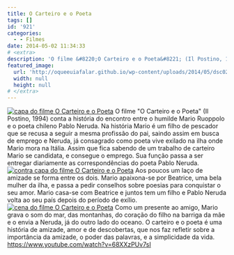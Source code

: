 ```yaml
---
title: O Carteiro e o Poeta
tags: []
id: '921'
categories:
  - - Filmes
date: 2014-05-02 11:34:33
# <extra>
description: 'O filme &#8220;O Carteiro e o Poeta&#8221; (Il Postino, 1994) conta a história do encontro entre o humilde Mario Ruoppolo e o poeta chileno Pablo Neruda. Na história Mario é um filho de pescador que se recusa a seguir a mesma profissão do pai, saindo assim em busca de emprego e Neruda, já consagrado como poeta vive exilado na ilha onde Mario mora na Itália. Assim que fica sabendo de um trabalho de carteiro Mario se candidata, e consegue o emprego. Sua função passa a ser entregar diariamente as correspondências do poeta Pablo Neruda. Aos poucos um laço de amizade se forma entre os dois. Mario apaixona-se por Beatrice, uma bela mulher da ilha, e passa a pedir conselhos sobre poesias para conquistar o seu amor. Mario casa-se com Beatrice e juntos tem um filho e Pablo Neruda volta ao &hellip;'
featured_image: 
  url: 'http://oqueeuiafalar.github.io/wp-content/uploads/2014/05/dsc02698.jpg?w=650'
  width: null
  height: null
# </extra>
---
```


[![capa do filme O Carteiro e o Poeta](http://162.243.62.160/wp-content/uploads/2014/05/dsc02698.jpg?w=650)](http://162.243.62.160/wp-content/uploads/2014/05/dsc02698.jpg) O filme "O Carteiro e o Poeta" (Il Postino, 1994) conta a história do encontro entre o humilde Mario Ruoppolo e o poeta chileno Pablo Neruda. Na história Mario é um filho de pescador que se recusa a seguir a mesma profissão do pai, saindo assim em busca de emprego e Neruda, já consagrado como poeta vive exilado na ilha onde Mario mora na Itália. Assim que fica sabendo de um trabalho de carteiro Mario se candidata, e consegue o emprego. Sua função passa a ser entregar diariamente as correspondências do poeta Pablo Neruda. [![contra capa do filme O Carteiro e o Poeta](http://162.243.62.160/wp-content/uploads/2014/05/dsc02699.jpg?w=650)](http://162.243.62.160/wp-content/uploads/2014/05/dsc02699.jpg) Aos poucos um laço de amizade se forma entre os dois. Mario apaixona-se por Beatrice, uma bela mulher da ilha, e passa a pedir conselhos sobre poesias para conquistar o seu amor. Mario casa-se com Beatrice e juntos tem um filho e Pablo Neruda volta ao seu país depois do período de exílio. [![cena do filme O Carteiro e o Poeta](http://162.243.62.160/wp-content/uploads/2014/05/1200878435_f.jpg?w=650)](http://162.243.62.160/wp-content/uploads/2014/05/1200878435_f.jpg) Como um presente ao amigo, Mario grava o som do mar, das montanhas, do coração do filho na barriga da mãe e o envia a Neruda, já do outro lado do oceano. O carteiro e o poeta é uma história de amizade, amor e de descobertas, que nos faz refletir sobre a importância da amizade, o poder das palavras, e a simplicidade da vida. https://www.youtube.com/watch?v=68XXzPUv7sI
